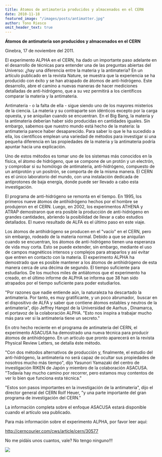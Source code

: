 ```yaml
---
title: Átomos de antimateria producidos y almacenados en el CERN
date: 2010-11-18 
featured_image: "/images/posts/antimatter.jpg"
author: Tono Riesco
omit_header_text: true
---
```


**Átomos de antimateria son producidos y almacenados en el CERN**

Ginebra, 17 de noviembre del 2011.

El experimento ALPHA en el CERN, ha dado un importante paso adelante en el desarrollo de técnicas para entender una de las preguntas abiertas del Universo: ¿hay una diferencia entre la materia y la antimateria? En un artículo publicado en la revista Nature, se muestra que la experiencia se ha producido con éxito y se han atrapado de átomos de anti-hidrógeno. Este desarrollo, abre el camino a nuevas maneras de hacer mediciones detalladas de anti-hidrógeno, que a su vez permitirá a los científicos comparar la materia y la antimateria.

Antimateria - o la falta de ella - sigue siendo uno de los mayores misterios de la ciencia. La materia y su contraparte son idénticos excepto por la carga opuesta, y se aniquilan cuando se encuentran. En el Big Bang, la materia y la antimateria deberían haber sido producidas en cantidades iguales. Sin embargo, sabemos que nuestro mundo está hecho de la materia: la antimateria parece haber desaparecido. Para saber lo que le ha sucedido a ella, los científicos emplean una variedad de métodos para investigar si una pequeña diferencia en las propiedades de la materia y la antimateria podría apuntar hacia una explicación.

Uno de estos métodos es tomar uno de los sistemas más conocidos en la física, el átomo de hidrógeno, que se compone de un protón y un electrón, y comprobar si su homólogo de antimateria, anti-hidrógeno, compuesto de un antiprotón y un positrón, se comporta de de la misma manera. El CERN es el único laboratorio del mundo, con una instalación dedicada de antiprotones de baja energía, donde puede ser llevado a cabo esta investigación.

El programa de anti-hidrógeno se remonta en el tiempo. En 1995, los primeros nueve átomos de antihidrógeno hechos por el hombre se produjeron en el CERN. Luego, en 2002, los experimentos ATHENA y ATRAP demostraron que era posible la producción de anti-hidrógeno en grandes cantidades, abriendo la posibilidad de llevar a cabo estudios detallados. El nuevo resultado de ALFA es el último paso en este viaje.

Los átomos de antihidrógeno se producen en el "vacío" en el CERN, pero sin embargo, rodeado de la materia normal. Debido a que se aniquilan cuando se encuentran, los átomos de anti-hidrógeno tienen una esperanza de vida muy corta. Esto se puede extender, sin embargo, mediante el uso de campos magnéticos intensos y complejos para atraparlos y así evitar que entren en contacto con la materia. El experimento ALPHA ha demostrado que es posible mantener a los átomos de antihidrógeno de esta manera cerca de una décima de segundo. El tiempo suficiente para estudiarlos. De los muchos miles de antiátomos que el experimento ha creado, en el último informe de ALPHA se informa que 38 han sido atrapados por el tiempo suficiente para poder estudiarlos.

"Por razones que nadie entiende aún, la naturaleza ha descartado la antimateria. Por tanto, es muy gratificante, y un poco abrumador,  buscar en el dispositivo de ALFA y saber que contiene átomos estables y neutros de la antimateria", dijo Jeffrey Hangst de la Universidad de Aarhus , Dinamarca, el portavoz de la colaboración ALPHA. "Esto nos inspira a trabajar mucho más para ver si la antimateria tiene un secreto."

En otro hecho reciente en el programa de antimateria del CERN, el experimento ASACUSA ha demostrado una nueva técnica para producir átomos de antihidrógeno. En un artículo que pronto aparecerá en la revista Physical Review Letters, se detalla éste método.

"Con dos métodos alternativos de producción y, finalmente, el estudio del anti-hidrógeno, la antimateria no será capaz de ocultar sus propiedades de nosotros mucho más tiempo", dijo Yasunori Yamazaki del centro de investigación RIKEN de Japón y miembro de la colaboración ASACUSA. "Todavía hay mucho camino por recorrer, pero estamos muy contentos de ver lo bien que funciona esta técnica."

"Estos son pasos importantes en la investigación de la antimateria", dijo el director general del CERN Rolf Heuer, "y una parte importante del gran programa de investigación del CERN."

La información completa sobre el enfoque ASACUSA estará disponible cuando el artículo sea publicado.

Para más información sobre el experimento ALPHA, por favor leer aquí:

http://cerncourier.com/cws/article/cern/30577

No me pidáis unos cuantos, vale? No tengo ninguno!!!

[![](images/hadronncjolidder2.png)](http://tonoriesco.files.wordpress.com/2010/11/hadronncjolidder2.png)
